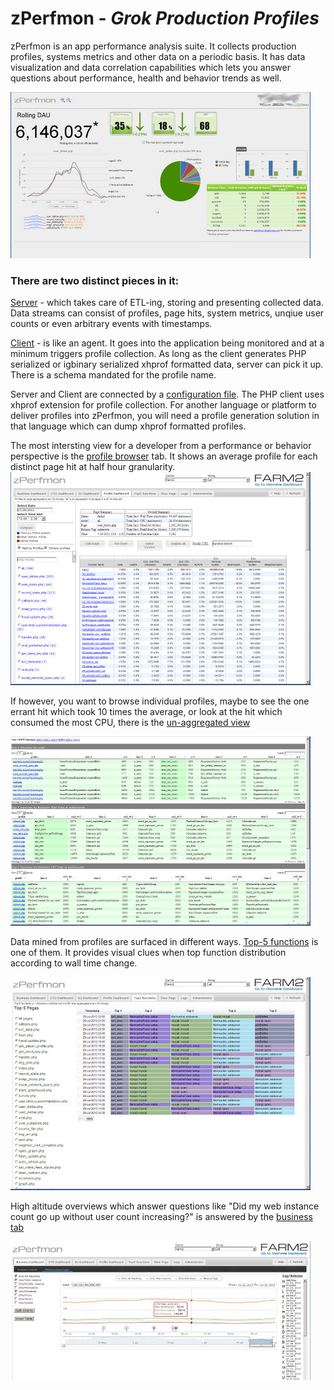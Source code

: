 zPerfmon - ***Grok Production Profiles***
========


zPerfmon is an app performance analysis suite. It collects production
profiles, systems metrics and other data on a periodic basis. It has
data visualization and data correlation capabilities which lets you
answer questions about performance, health and behavior trends as
well.

![App state Overview Page][overview_image]

### There are two distinct pieces in it:
 
[Server][server-code] - which takes care of ETL-ing, storing and presenting
  	collected data. Data streams can consist of profiles, page hits,
	system metrics, unqiue user counts or even arbitrary events
        with timestamps.

[Client][client-code] - is like an agent. It goes into the application being monitored and at
	a minimum triggers profile collection. As long as the client generates
	PHP serialized or igbinary serialized xhprof formatted data, server
	can pick it up. There is a schema mandated for the profile name.  

Server and Client are connected by a [configuration file][client-config]. The PHP client uses
xhprof extension for profile collection. For another language or platform to
deliver profiles into zPerfmon, you will need a profile generation solution
in that language which can dump xhprof formatted profiles.

The most intersting view for a developer from a performance or behavior
perspective is the [profile browser][profile-view] tab. It shows an average profile for each
distinct page hit at half hour granularity. 
![profile_page_image]

If however, you want to browse individual profiles, maybe to see the one
errant hit which took 10 times the average, or look at the hit which consumed
the most CPU, there is the [un-aggregated view][profile-view-unagg]

![unaggregated_image]

Data mined from profiles are surfaced in different ways.
[Top-5 functions][top-5-functions] is one of them. It provides visual clues
when top function distribution according to wall time change.

![top_5_image]

High altitude overviews which answer questions like "Did my web instance count
go up without user count increasing?" is answered by the [business tab][bd-dash]

![counts_tab_image]

[overview_image]: props/overview_small.jpg "Overview Dashboard"
[profile_page_image]: props/profile_page_small.jpg "Profile Tab"
[top_5_image]: props/top_5_small.jpg "Top5 functions Tab"
[unaggregated_image]: props/unaggregated_small.jpg "Unaggregated Profiles Page"
[counts_tab_image]: props/counts_tab_small.jpg "Instance and user count Tab"
[server-code]: server
[client-code]: client
[client-config]: client/zperfmon.ini.sample
[profile-view]: server/web_ui/profile-view
[profile-view-unagg]: server/web_ui/profile-view/ipview.php
[top-5-functions]: server/web_ui/top5-view/top5-view.php
[bd-dash]: server/web_ui/bd-view/bd-view.html
